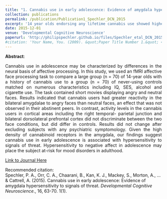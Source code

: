 ```yaml
---
title: "1. Cannabis use in early adolescence: Evidence of amygdala hypersensitivity to signals of threat"
collection: publications
permalink: /publication/Publication1_Spechler_DCN_2015
excerpt: '14 year olds endorsing any lifetime cannabis use showed higher amygdalar activation to angry faces during fMRI'
date: 2015-12-01
venue: 'Developmental Cognitive Neuroscience'
paperurl: 'http://philipspechler.github.io/files/Spechler_etal_DCN_2015.pdf'
#citation: 'Your Name, You. (2009). &quot;Paper Title Number 1.&quot; <i>Journal 1</i>. 1(1).'
---
```

**Abstract**:
<div style="text-align: justify">Cannabis use in adolescence may be characterized by differences in the neural basis of affective 
processing. In this study, we used an fMRI affective face processing task to compare a large group (n = 70) of 14-year olds with a history 
of cannabis use to a group (n = 70) of never-using controls matched on numerous characteristics including IQ, SES, alcohol and cigarette 
use. The task contained short movies displaying angry and neutral faces. Results indicated that cannabis users had greater reactivity in 
the bilateral amygdalae to angry faces than neutral faces, an effect that was not observed in their abstinent peers. In contrast, activity 
levels in the cannabis users in cortical areas including the right temporal- parietal junction and bilateral dorsolateral prefrontal 
cortex did not discriminate between the two face conditions, but did differ in controls. Results did not change after excluding subjects 
with any psychiatric symptomology. Given the high density of cannabinoid receptors in the amygdala, our findings suggest cannabis use in 
early adolescence is associated with hypersensitivity to signals of threat. Hypersensitivity to negative affect in adolescence may place 
the subject at-risk for mood disorders in adulthood.</div>  

[Link to Journal Here](https://www.sciencedirect.com/science/article/pii/S1878929315000857)

Recommended citation:  
Spechler, P. A., Orr, C. A., Chaarani, B., Kan, K. J., Mackey, S., Morton, A., ... & Cattrell, A. (2015). Cannabis 
use in early adolescence: Evidence of amygdala hypersensitivity to signals of threat. <i>Developmental Cognitive Neuroscience</i>., 16, 
63-70. 1(1).
